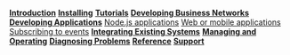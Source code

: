 **[Introduction](../introduction/introduction.html)**
**[Installing](../installing/installing-index.html)**
**[Tutorials](../tutorials/tutorials.html)**
**[Developing Business Networks](../business-network/business-network-index.html)**
**[Developing Applications](../applications/applications-index.html)**
[Node.js applications](../applications/node.html)
[Web or mobile applications](../applications/web.html)
[Subscribing to events](../applications/subscribing-to-events.html)
**[Integrating Existing Systems](../integrating/integrating-index.html)**
**[Managing and Operating](../managing/managingindex.html)**
**[Diagnosing Problems](../problems/diagnostics.html)**
**[Reference](../reference/MeetTheModules.html)**
**[Support](../support/index.html)**
